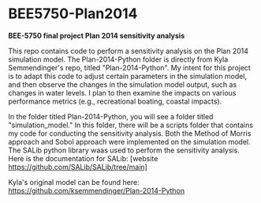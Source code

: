# BEE5750-Plan2014
**BEE-5750 final project Plan 2014 sensitivity analysis**

This repo contains code to perform a sensitivity analysis on the Plan 2014 simulation model. The Plan-2014-Python folder is directly from Kyla Semmendinger's repo, titled "Plan-2014-Python". My intent for this project is to adapt this code to adjust certain parameters in the simulation model, and then observe the changes in the simulation model output, such as changes in water levels. I plan to then examine the impacts on various performance metrics (e.g., recreational boating, coastal impacts). 

In the folder titled Plan-2014-Python, you will see a folder titled "simulation_model." In this folder, there will be a scripts folder that contains my code for conducting the sensitivity analysis. Both the Method of Morris approach and Sobol approach were implemented on the simulation model. The SALib python library waas used to perform the sensitivity analysis. Here is the documentation for SALib: [website https://github.com/SALib/SALib/tree/main] 

Kyla's original model can be found here: https://github.com/ksemmendinger/Plan-2014-Python
